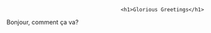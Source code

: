                                          <h1>Glorious Greetings</h1>
<p lang="fr"> Bonjour, comment ça va?</p>
